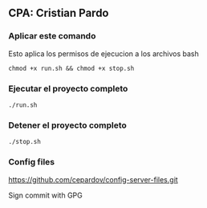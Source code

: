 ## CPA: Cristian Pardo

### Aplicar este comando
Esto aplica los permisos de ejecucion a los archivos bash
```
chmod +x run.sh && chmod +x stop.sh
```

### Ejecutar el proyecto completo
```
./run.sh
```

### Detener el proyecto completo
```
./stop.sh
```

### Config files
https://github.com/cepardov/config-server-files.git

Sign commit with GPG